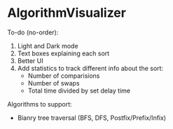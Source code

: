 # AlgorithmVisualizer

To-do (no-order):
1. Light and Dark mode
2. Text boxes explaining each sort
3. Better UI
4. Add statistics to track different info about the sort:
    - Number of comparisions
    - Number of swaps
    - Total time divided by set delay time


Algorithms to support:
- Bianry tree traversal (BFS, DFS, Postfix/Prefix/Infix)